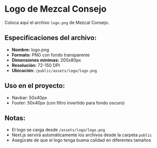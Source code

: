 # Logo de Mezcal Consejo

Coloca aquí el archivo `logo.png` de Mezcal Consejo.

## Especificaciones del archivo:
- **Nombre:** logo.png
- **Formato:** PNG con fondo transparente
- **Dimensiones mínimas:** 200x80px
- **Resolución:** 72-150 DPI
- **Ubicación:** `/public/assets/logo/logo.png`

## Uso en el proyecto:
- Navbar: 50x40px
- Footer: 50x40px (con filtro invertido para fondo oscuro)

## Notas:
- El logo se carga desde `/assets/logo/logo.png` 
- Next.js servirá automáticamente los archivos desde la carpeta `public`
- Asegúrate de que el logo tenga buena calidad en diferentes tamaños
